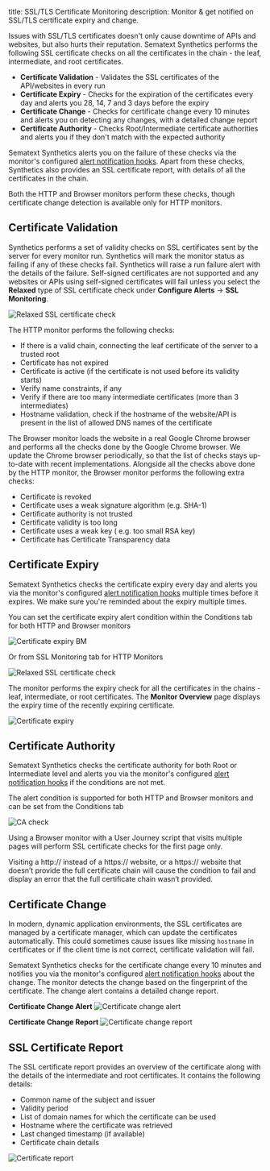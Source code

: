 title: SSL/TLS Certificate Monitoring
description: Monitor & get notified on SSL/TLS certificate expiry and change. 

Issues with SSL/TLS certificates doesn't only cause downtime of APIs and websites, but also hurts their reputation. Sematext Synthetics performs the following SSL certificate checks on all the certificates in the chain - the leaf, intermediate, and root certificates.

* **Certificate Validation** - Validates the SSL certificates of the API/websites in every run
* **Certificate Expiry** - Checks for the expiration of the certificates every day and alerts you 28, 14, 7 and 3 days before the expiry
* **Certificate Change** - Checks for certificate change every 10 minutes and alerts you on detecting any changes, with a detailed change report
* **Certificate Authority** - Checks Root/Intermediate certificate authorities and alerts you if they don't match with the expected authority

Sematext Synthetics alerts you on the failure of these checks via the monitor's configured [alert notification hooks](../alerts/alert-notifications.md). Apart from these checks, Synthetics also provides an SSL certificate report, with details of all the certificates in the chain.

Both the HTTP and Browser monitors perform these checks, though certificate change detection is available only for HTTP monitors.

## Certificate Validation

Synthetics performs a set of validity checks on SSL certificates sent by the server for every monitor run. Synthetics will mark the monitor status as failing if any of these checks fail. Synthetics will raise a run failure alert with the details of the failure. Self-signed certificates are not supported and any websites or APIs using self-signed certificates will fail unless you select the **Relaxed** type of SSL certificate check under **Configure Alerts** -> **SSL Monitoring**.

![Relaxed SSL certificate check](../images/synthetics/ssl-check-type.png)

The HTTP monitor performs the following checks:

* If there is a valid chain, connecting the leaf certificate of the server to a trusted root
* Certificate has not expired
* Certificate is active (if the certificate is not used before its validity starts)
* Verify name constraints, if any
* Verify if there are too many intermediate certificates (more than 3 intermediates)
* Hostname validation, check if the hostname of the website/API is present in the list of allowed DNS names of the certificate

The Browser monitor loads the website in a real Google Chrome browser and performs all the checks done by the Google Chrome browser. We update the Chrome browser periodically, so that the list of checks stays up-to-date with recent implementations. Alongside all the checks above done by the HTTP monitor, the Browser monitor performs the following extra checks:

* Certificate is revoked
* Certificate uses a weak signature algorithm (e.g. SHA-1)
* Certificate authority is not trusted
* Certificate validity is too long
* Certificate uses a weak key ( e.g. too small RSA key)
* Certificate has Certificate Transparency data

## Certificate Expiry

Sematext Synthetics checks the certificate expiry every day and alerts you via the monitor's configured [alert notification hooks](../alerts/alert-notifications.md) multiple times before it expires. We make sure you're reminded about the expiry multiple times.

You can set the certificate expiry alert condition within the Conditions tab for both HTTP and Browser monitors

![Certificate expiry BM](../images/synthetics/cert-expiry2.png)

Or from SSL Monitoring tab for HTTP Monitors

![Relaxed SSL certificate check](../images/synthetics/ssl-check-type.png)

The monitor performs the expiry check for all the certificates in the chains - leaf, intermediate, or root certificates. The **Monitor Overview** page displays the expiry time of the recently expiring certificate.

![Certificate expiry](../images/synthetics/cert-expiry.png)

## Certificate Authority

Sematext Synthetics checks the certificate authority for both Root or Intermediate level and alerts you via the monitor's configured [alert notification hooks](../alerts/alert-notifications.md) if the conditions are not met.

The alert condition is supported for both HTTP and Browser monitors and can be set from the Conditions tab

![CA check](../images/synthetics/cert-authority.png)


Using a Browser monitor with a User Journey script that visits multiple pages will perform SSL certificate checks for the first page only.

Visiting a http:// instead of a https:// website, or a https:// website that doesn’t provide the full certificate chain will cause the condition to fail and display an error that the full certificate chain wasn’t provided.


## Certificate Change

In modern, dynamic application environments, the SSL certificates are managed by a certificate manager, which can update the certificates automatically. This could sometimes cause issues like missing `hostname` in certificates or if the client time is not correct, certificate validation will fail. 

Sematext Synthetics checks for the certificate change every 10 minutes and notifies you via the monitor's configured [alert notification hooks](../alerts/alert-notifications.md) about the change. The monitor detects the change based on the fingerprint of the certificate. The change alert contains a detailed change report.

**Certificate Change Alert**
![Certificate change alert](../images/synthetics/cert-change-alert.png)

**Certificate Change Report**
![Certificate change report](../images/synthetics/cert-change-report.png)

## SSL Certificate Report

The SSL certificate report provides an overview of the certificate along with the details of the intermediate and root certificates. It contains the following details:

* Common name of the subject and issuer
* Validity period
* List of domain names for which the certificate can be used
* Hostname where the certificate was retrieved
* Last changed timestamp (if available)
* Certificate chain details

![Certificate report](../images/synthetics/cert-report.png)
